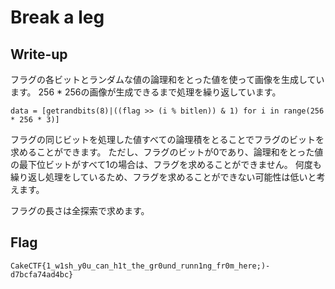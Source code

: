 # Break a leg

## Write-up

フラグの各ビットとランダムな値の論理和をとった値を使って画像を生成しています。
256 * 256の画像が生成できるまで処理を繰り返しています。

```
data = [getrandbits(8)|((flag >> (i % bitlen)) & 1) for i in range(256 * 256 * 3)]
```

フラグの同じビットを処理した値すべての論理積をとることでフラグのビットを求めることができます。
ただし、フラグのビットが0であり、論理和をとった値の最下位ビットがすべて1の場合は、フラグを求めることができません。
何度も繰り返し処理をしているため、フラグを求めることができない可能性は低いと考えます。

フラグの長さは全探索で求めます。

## Flag

`CakeCTF{1_w1sh_y0u_can_h1t_the_gr0und_runn1ng_fr0m_here;)-d7bcfa74ad4bc}`
